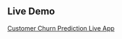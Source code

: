 ## Live Demo  
[Customer Churn Prediction Live App](https://annclassificationdeeplearning-tcemkz2fptkfsafargh2cp.streamlit.app/)
